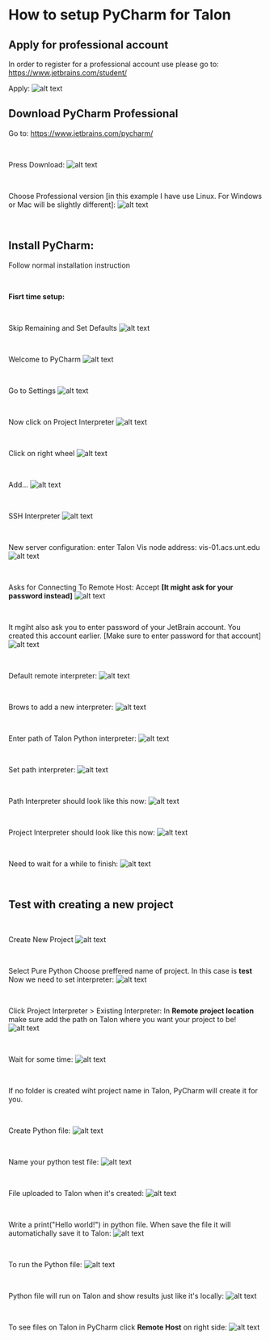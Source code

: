 # How to setup PyCharm for Talon



## Apply for professional account
In order to register for a professional account use please go to: https://www.jetbrains.com/student/


Apply:
![alt text](images/apply_student_account.png)


## Download PyCharm Professional
Go to: https://www.jetbrains.com/pycharm/ 

<br/>

Press Download:
![alt text](images/website_download.png)


<br/>

Choose Professional version [in this example I have use Linux. For Windows or Mac will be slightly different]:
![alt text](images/choose%20professional.png)


<br/>

## Install PyCharm:
Follow normal installation instruction

<br/>

**Fisrt time setup:**

<br/>

Skip Remaining and Set Defaults
![alt text](images/skip_remaining_set_default.png)


<br/>

Welcome to PyCharm
![alt text](images/welcome_pycharm.png)


<br/>

Go to Settings
![alt text](images/welcome_settings.png)


<br/>

Now click on Project Interpreter
![alt text](images/setting_interpretter.png)


<br/>

Click on right wheel
![alt text](images/settings_interpretter_add.png)



<br/>

Add...
![alt text](images/add_interpretter.png)


<br/>

SSH Interpreter
![alt text](images/ssh_interpretter.png)



<br/>

New server configuration: enter Talon Vis node address: vis-01.acs.unt.edu
![alt text](images/ssh_interpretter_username.png)



<br/>

Asks for Connecting To Remote Host: Accept **[It might ask for your password instead]**
![alt text](images/connection_remote_confirm_yes.png)


<br/>

It mgiht also ask you to enter password of your JetBrain account.
You created this account earlier. 
[Make sure to enter password for that account]
![alt text](images/login_unt_for_professional_verison.png)


<br/>

Default remote interpreter:
![alt text](images/current_interpretter.png)


<br/>

Brows to add a new interpreter:
![alt text](images/browse_interpretter.png)


<br/>

Enter path of Talon Python interpreter:
![alt text](images/enter_path_interpretter.png)


<br/>

Set path interpreter:
![alt text](images/set_path_interpretter.png)


<br/>

Path Interpreter should look like this now:
![alt text](images/finish_adding_interpretter.png)


<br/>

Project Interpreter should look like this now:
![alt text](images/inter-pretter_set.png)


<br/>

Need to wait for a while to finish:
![alt text](images/wait_to_finish_setup.png)


<br/>

## Test with creating a new project

<br/>

Create New Project
![alt text](images/test_create_new_project.png)


<br/>

Select Pure Python
Choose preffered name of project. In this case is **test**
Now we need to set interpreter:
![alt text](images/test_new_test_file.png)


<br/>

Click Project Interpreter > Existing Interpreter:
In **Remote project location** make sure add the path on Talon where you want your project to be!
![alt text](images/test_path_to_remote_server.png)


<br/>

Wait for some time:
![alt text](images/test_wait_before_workspace.png)


<br/>

If no folder is created wiht project name in Talon, PyCharm will create it for you.

<br/>

Create Python file:
![alt text](images/test_create_python_file.png)


<br/>

Name your python test file:
![alt text](images/test_create_file.png)


<br/>

File uploaded to Talon when it's created:
![alt text](images/test_file_uploaded.png)


<br/>

Write a print("Hello world!") in python file.
When save the file it will automatichally save it to Talon:
![alt text](images/test_hit_save_automatic_upload.png)


<br/>

To run the Python file:
![alt text](images/test_run_python_file.png)


<br/>

Python file will run on Talon and show results just like it's locally:
![alt text](images/test_python_file_is_running.png)


<br/>

To see files on Talon in PyCharm click **Remote Host** on right side:
![alt text](images/test_sroll_through_your_path.png)

<br/>
